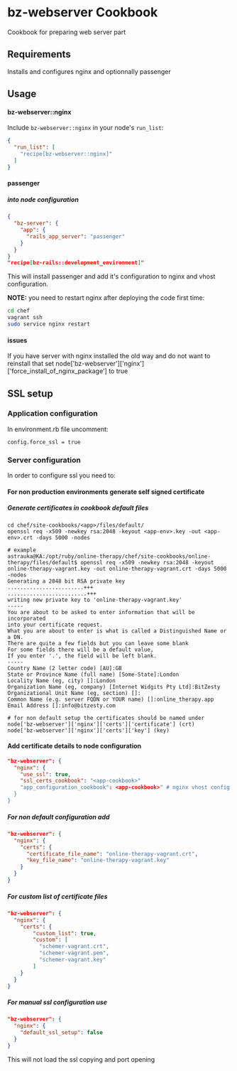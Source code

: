 bz-webserver Cookbook
===============
Cookbook for preparing web server part

Requirements
------------
Installs and configures nginx and optionnally passenger

Usage
-----
#### bz-webserver::nginx

Include `bz-webserver::nginx` in your node's `run_list`:

```json
{
  "run_list": [
    "recipe[bz-webserver::nginx]"
  ]
}
```

#### passenger

##### into node configuration

```json
{
  "bz-server": {
    "app": {
      "rails_app_server": "passenger"
    }
  }
}
"recipe[bz-rails::development_environment]"
```

This will install passenger and add it's configuration to nginx and
vhost configuration.

**NOTE:** you need to restart nginx after deploying the code first time:
```bash
cd chef
vagrant ssh
sudo service nginx restart
```

#### issues

If you have server with nginx installed the old way and do not want to
reinstall that set node['bz-webserver']['nginx']['force_install_of_nginx_package'] to true

## SSL setup

### Application configuration

In environment.rb file uncomment:

```
config.force_ssl = true
```

### Server configuration

In order to configure ssl you need to:

#### For non production environments generate self signed certificate

##### Generate certificates in cookbook default files

```
cd chef/site-cookbooks/<app>/files/default/
openssl req -x509 -newkey rsa:2048 -keyout <app-env>.key -out <app-env>.crt -days 5000 -nodes

# example
astrauka@KA:/opt/ruby/online-therapy/chef/site-cookbooks/online-therapy/files/default$ openssl req -x509 -newkey rsa:2048 -keyout online-therapy-vagrant.key -out online-therapy-vagrant.crt -days 5000 -nodes
Generating a 2048 bit RSA private key
........................+++
.........................+++
writing new private key to 'online-therapy-vagrant.key'
-----
You are about to be asked to enter information that will be incorporated
into your certificate request.
What you are about to enter is what is called a Distinguished Name or a DN.
There are quite a few fields but you can leave some blank
For some fields there will be a default value,
If you enter '.', the field will be left blank.
-----
Country Name (2 letter code) [AU]:GB
State or Province Name (full name) [Some-State]:London
Locality Name (eg, city) []:London
Organization Name (eg, company) [Internet Widgits Pty Ltd]:BitZesty
Organizational Unit Name (eg, section) []:
Common Name (e.g. server FQDN or YOUR name) []:online_therapy.app
Email Address []:info@bitzesty.com

# for non default setup the certificates should be named under
node['bz-webserver']['nginx']['certs']['certificate'] (crt)
node['bz-webserver']['nginx']['certs']['key'] (key)
```

#### Add certificate details to node configuration

```json
"bz-webserver": {
  "nginx": {
    "use_ssl": true,
    "ssl_certs_cookbook": "<app-cookbook>"
    "app_configuration_cookbook": <app-cookbook>" # nginx vhost config - defaults to bz-webserver
  }
}
```

##### For non default configuration add

```json
"bz-webserver": {
  "nginx": {
    "certs": {
      "certificate_file_name": "online-therapy-vagrant.crt",
      "key_file_name": "online-therapy-vagrant.key"
    }
  }
}
```

##### For custom list of certificate files

```json
"bz-webserver": {
  "nginx": {
    "certs": {
        "custom_list": true,
        "custom": [
          "schemer-vagrant.crt",
          "schemer-vagrant.pem",
          "schemer-vagrant.key"
        ]
    }
  }
}
```

##### For manual ssl configuration use

```json
"bz-webserver": {
  "nginx": {
    "default_ssl_setup": false
  }
}
```

This will not load the ssl copying and port opening

